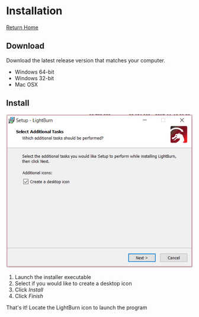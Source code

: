 # Installation
[Return Home](README.md)
## Download 
Download the latest release version that matches your computer. 
* Windows 64-bit
* Windows 32-bit
* Mac OSX

## Install
![LightBurn Setup](/img/Setup-1.png)

1. Launch the installer executable
2. Select if you would like to create a desktop icon
3. Click *Install*
4. Click *Finish*

That's it! Locate the LightBurn icon to launch the program